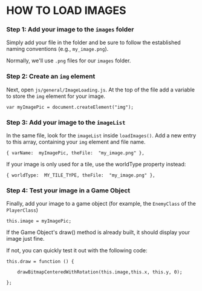 # HOW TO LOAD IMAGES

### Step 1: Add your image to the `images` folder

Simply add your file in the folder and be sure to follow the established naming conventions (e.g., `my_image.png`).

Normally, we'll use `.png` files for our `images` folder.

### Step 2: Create an `img` element

Next, open `js/general/ImageLoading.js`. At the top of the file add a variable to store the `img` element for your image.

    var myImagePic = document.createElement("img");

### Step 3: Add your image to the `imageList`

In the same file, look for the `imageList` inside `loadImages()`. Add a new entry to this array, containing your `img` element and file name.

    { varName:  myImagePic, theFile:  "my_image.png" },

If your image is only used for a tile, use the worldType property instead:

    { worldType:  MY_TILE_TYPE, theFile:  "my_image.png" },

### Step 4: Test your image in a Game Object

Finally, add your image to a game object (for example, the `EnemyClass` of the `PlayerClass`)

    this.image = myImagePic;

If the Game Object's draw() method is already built, it should display your image just fine.

If not, you can quickly test it out with the following code:

    this.draw = function () {

        drawBitmapCenteredWithRotation(this.image,this.x, this.y, 0);

    };

